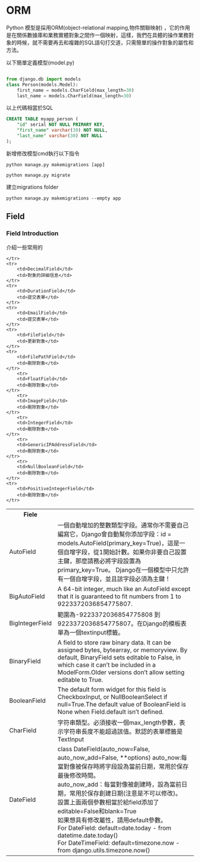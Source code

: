 # ORM  
Python 模型是採用ORM(object-relational mapping,物件關聯映射) ，它的作用是在關係數據庫和業務實體對象之間作一個映射，這樣，我們在具體的操作業務對象的時候，就不需要再去和複雜的SQL語句打交道，只需簡單的操作對象的屬性和方法。</br>

以下簡單定義模型(model.py)


```python 

from django.db import models
class Person(models.Model):
    first_name = models.CharField(max_length=30)
    last_name = models.CharField(max_length=30)    
```

以上代碼相當於SQL

```sql
CREATE TABLE myapp_person (
    "id" serial NOT NULL PRIMARY KEY,
    "first_name" varchar(30) NOT NULL,
    "last_name" varchar(30) NOT NULL
);
```

新增修改模型cmd執行以下指令</br>

```
python manage.py makemigrations [app]

python manage.py migrate
```

建立migrations folder
```
python manage.py makemigrations --empty app
```
## Field

### Field Introduction
介紹一些常用的
<table>
    <tr>
        <th>Fiele</th>
        <th></th>        
    </tr>
    <tr>
        <td>AutoField</td>
        <td>一個自動增加的整數類型字段。通常你不需要自己編寫它，Django會自動幫你添加字段：id = models.AutoField(primary_key=True)，這是一個自增字段，從1開始計數。如果你非要自己設置主鍵，那麼請務必將字段設置為primary_key=True。 Django在一個模型中只允許有一個自增字段，並且該字段必須為主鍵！</td>
    </tr>
    <tr>
        <td>BigAutoField</td>
        <td>A 64-bit integer, much like an AutoField except that it is guaranteed to fit numbers from 1 to 9223372036854775807.</td>
    </tr>    
    <tr>
        <td>BigIntegerField</td>
        <td>範圍為-9223372036854775808 到9223372036854775807。在Django的模板表單為一個textinput標籤。</td>
    </tr>
     <tr>
        <td>BinaryField</td>
        <td>A field to store raw binary data. It can be assigned bytes, bytearray, or memoryview. By default, BinaryField sets editable to False, in which case it can’t be included in a ModelForm.Older versions don’t allow setting editable to True.</td>
    </tr>
    <tr>
        <td>BooleanField</td>
        <td>The default form widget for this field is CheckboxInput, or NullBooleanSelect if null=True.The default value of BooleanField is None when Field.default isn’t defined.</td>
    </tr>
    <tr>
        <td>CharField</td>
        <td>字符串類型。必須接收一個max_length參數，表示字符串長度不能超過該值。默認的表單標籤是TextInput</td>
    </tr>
    <tr>
        <td>DateField</td>
        <td>class DateField(auto_now=False, auto_now_add=False, **options)
            auto_now:每當對像被保存時將字段設為當前日期，常用於保存最後修改時間。</br> 
            auto_now_add：每當對像被創建時，設為當前日期，常用於保存創建日期(注意是不可以修改)。</br> 
            設置上面兩個參數相當於給field添加了editable=False和blank=True</br> 
            如果想具有修改屬性，請用default參數。</br> 
            For DateField: default=date.today - from datetime.date.today()</br> 
            For DateTimeField: default=timezone.now - from django.utils.timezone.now()</td>
            
    </tr>    
    <tr>
        <td>DecimalField</td>
        <td>對象的詳細信息</td>
    </tr>    
    <tr>
        <td>DurationField</td>
        <td>提交表單</td>
    </tr>
    <tr>
        <td>EmailField</td>
        <td>提交表單</td>
    </tr>
    <tr>
        <td>FileField</td>
        <td>更新對象</td>
    </tr>
    <tr>
        <td>FilePathField</td>
        <td>刪除對象</td>
    </tr>
        <tr>
        <td>FloatField</td>
        <td>刪除對象</td>
    </tr>
        <tr>
        <td>ImageField</td>
        <td>刪除對象</td>
    </tr>
        <tr>
        <td>IntegerField</td>
        <td>刪除對象</td>
    </tr>
        <tr>
        <td>GenericIPAddressField</td>
        <td>刪除對象</td>
    </tr>
        <tr>
        <td>NullBooleanField</td>
        <td>刪除對象</td>
    </tr>
    <tr>
        <td>PositiveIntegerField</td>
        <td>刪除對象</td>
    </tr>
</table>